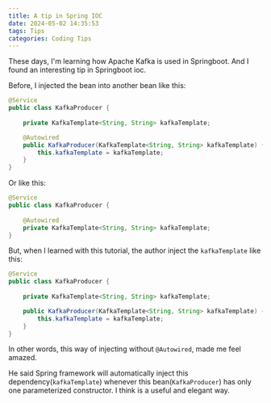 ```yaml
---
title: A tip in Spring IOC
date: 2024-05-02 14:35:53
tags: Tips
categories: Coding Tips
---
```


These days, I'm learning how Apache Kafka is used in Springboot. And I found an interesting tip in Springboot ioc.

<!--more-->

Before, I injected the bean into another bean like this:

```java
@Service
public class KafkaProducer {
    
    private KafkaTemplate<String, String> kafkaTemplate;

    @Autowired
    public KafkaProducer(KafkaTemplate<String, String> kafkaTemplate) {
        this.kafkaTemplate = kafkaTemplate;
    }
}
```

Or like this:

```java
@Service
public class KafkaProducer {
    
    @Autowired
    private KafkaTemplate<String, String> kafkaTemplate;
}
```

But, when I learned with this tutorial, the author inject the `kafkaTemplate` like this:

```java
@Service
public class KafkaProducer {
    
    private KafkaTemplate<String, String> kafkaTemplate;

    public KafkaProducer(KafkaTemplate<String, String> kafkaTemplate) {
        this.kafkaTemplate = kafkaTemplate;
    }
}
```

In other words, this way of injecting without `@Autowired`, made me feel amazed.

He said Spring framework will automatically inject this dependency(`kafkaTemplate`) whenever this bean(`KafkaProducer`) has only one parameterized constructor. I think is a useful and elegant way.
